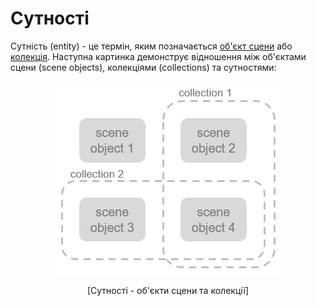 # Сутності

Сутність (entity) - це термін, яким позначається [об'єкт сцени](<Scene objects/Scene objects.md>) або [колекція](Collections.md). Наступна картинка демонструє відношення між об'єктами сцени (scene objects), колекціями (collections) та сутностями:

<p align="center">
<img src="entities1.jpg" />
</p>
<p align="center">[Сутності - об'єкти сцени та колекції]</p>
